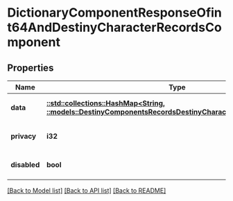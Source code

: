# DictionaryComponentResponseOfint64AndDestinyCharacterRecordsComponent

## Properties
Name | Type | Description | Notes
------------ | ------------- | ------------- | -------------
**data** | [**::std::collections::HashMap<String, ::models::DestinyComponentsRecordsDestinyCharacterRecordsComponent>**](Destiny.Components.Records.DestinyCharacterRecordsComponent.md) |  | [optional] [default to null]
**privacy** | **i32** |  | [optional] [default to null]
**disabled** | **bool** | If true, this component is disabled. | [optional] [default to null]

[[Back to Model list]](../README.md#documentation-for-models) [[Back to API list]](../README.md#documentation-for-api-endpoints) [[Back to README]](../README.md)


